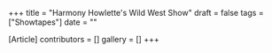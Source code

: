 +++
title = "Harmony Howlette's Wild West Show"
draft = false
tags = ["Showtapes"]
date = ""

[Article]
contributors = []
gallery = []
+++